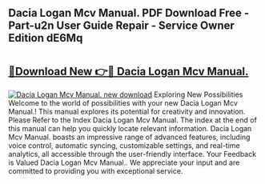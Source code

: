 ## Dacia Logan Mcv Manual. PDF Download Free - Part-u2n User Guide Repair - Service Owner Edition dE6Mq

# <h2><a href="http://cf15977.oget.top/?id=Dacia+Logan+Mcv+Manual.">🔗Download New 👉🔴 Dacia Logan Mcv Manual.</a></h2>

[![Dacia Logan Mcv Manual. new download](https://i.imgur.com/5g1atiW.png)](http://cf15977.oget.top/?id=Dacia+Logan+Mcv+Manual.)
Exploring New Possibilities Welcome to the world of possibilities with your new Dacia Logan Mcv Manual.! This manual explores its potential for creativity and innovation. Please Refer to the Index Dacia Logan Mcv Manual. The index at the end of this manual can help you quickly locate relevant information. Dacia Logan Mcv Manual. boasts an impressive range of advanced features, including voice control, automatic syncing, customizable settings, and real-time analytics, all accessible through the user-friendly interface. Your Feedback is Valued Dacia Logan Mcv Manual.. We appreciate your input and are committed to providing you with exceptional service.
